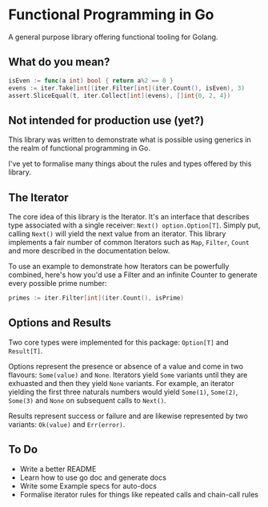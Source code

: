 # Functional Programming in Go

A general purpose library offering functional tooling for Golang.

## What do you mean?

```go
isEven := func(a int) bool { return a%2 == 0 }
evens := iter.Take[int[(iter.Filter[int](iter.Count(), isEven), 3)
assert.SliceEqual(t, iter.Collect[int](evens), []int{0, 2, 4})
```

## Not intended for production use (yet?)

This library was written to demonstrate what is possible using generics in the
realm of functional programming in Go.

I've yet to formalise many things about the rules and types offered by this
library.

## The Iterator

The core idea of this library is the Iterator. It's an interface that describes
type associated with a single receiver: `Next() option.Option[T]`. Simply put,
calling `Next()` will yield the next value from an iterator. This library
implements a fair number of common Iterators such as `Map`, `Filter`, `Count`
and more described in the documentation below.

To use an example to demonstrate how Iterators can be powerfully combined,
here's how you'd use a Filter and an infinite Counter to generate every
possible prime number:

```go
primes := iter.Filter[int](iter.Count(), isPrime)
```

## Options and Results

Two core types were implemented for this package: `Option[T]` and `Result[T]`.

Options represent the presence or absence of a value and come in two flavours:
`Some(value)` and `None`. Iterators yield `Some` variants until they are
exhuasted and then they yield `None` variants. For example, an iterator
yielding the first three naturals numbers would yield `Some(1)`, `Some(2)`,
`Some(3)` and `None` on subsequent calls to `Next()`.

Results represent success or failure and are likewise represented by two
variants: `Ok(value)` and `Err(error)`.

## To Do

- Write a better README
- Learn how to use go doc and generate docs
- Write some Example specs for auto-docs
- Formalise iterator rules for things like repeated calls and chain-call rules
